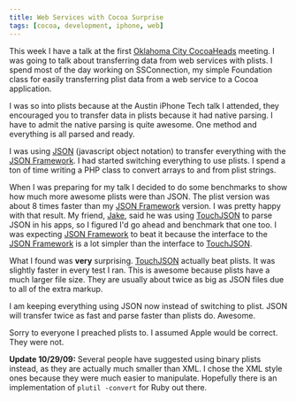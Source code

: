 ```yaml
---
title: Web Services with Cocoa Surprise
tags: [cocoa, development, iphone, web]
---
```


This week I have a talk at the first [Oklahoma City CocoaHeads](http://cocoaokc.org) meeting. I was going to talk about transferring data from web services with plists. I spend most of the day working on SSConnection, my simple Foundation class for easily transferring plist data from a web service to a Cocoa application.

I was so into plists because at the Austin iPhone Tech talk I attended, they encouraged you to transfer data in plists because it had native parsing. I have to admit the native parsing is quite awesome. One method and everything is all parsed and ready.

I was using [JSON](http://www.json.org/) (javascript object notation) to transfer everything with the [JSON Framework][]. I had started switching everything to use plists. I spend a ton of time writing a PHP class to convert arrays to and from plist strings.

When I was preparing for my talk I decided to do some benchmarks to show how much more awesome plists were than JSON. The plist version was about 8 times faster than my [JSON Framework][] version. I was pretty happy with that result. My friend, [Jake](http://twitter.com/withfoam), said he was using [TouchJSON][] to parse JSON in his apps, so I figured I'd go ahead and benchmark that one too. I was expecting [JSON Framework][] to beat it because the interface to the [JSON Framework][] is a lot simpler than the interface to [TouchJSON][].

What I found was **very** surprising. [TouchJSON][] actually beat plists. It was slightly faster in every test I ran. This is awesome because plists have a much larger file size. They are usually about twice as big as JSON files due to all of the extra markup.

I am keeping everything using JSON now instead of switching to plist. JSON will transfer twice as fast and parse faster than plists do. Awesome.

Sorry to everyone I preached plists to. I assumed Apple would be correct. They were not.

**Update 10/29/09:** Several people have suggested using binary plists instead, as they are actually much smaller than XML. I chose the XML style ones because they were much easier to manipulate. Hopefully there is an implementation of `plutil -convert` for Ruby out there.

[TouchJSON]: http://code.google.com/p/touchcode/
[JSON Framework]: http://code.google.com/p/json-framework
